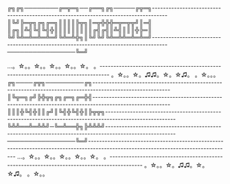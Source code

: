 ╔╗╔╗────────╔═╦═╗──╔══╗╔╗─────╔╦═╗-----------------------------------------------------------------------------------
║╚╝╠═╦╗╔╗╔═╗║║║║╠╦╗║═╦╬╬╬═╦═╦╦╝║═╣
║╔╗║╩╣╚╣╚╣╬║║║║║║║║║╔╣╔╣║╩╣║║║╬╠═║
╚╝╚╩═╩═╩═╩═╝╚╩═╩╬╗║╚╝╚╝╚╩═╩╩═╩═╩═╝-----------------------------------------------------------------------------------
────────────────╚═╝

...。☆。。☆。。☆。。☆。。☆。 。---------------------------------------------------------------------------------
。☆。。☆。♫♫。☆。☆♫。 。☆。。。
╔╗────╔╦╗─────────╔╗----------------------------------------------------------------------------------------------------------
║╚╦═╗╔╝╠╬╦╗╔╗╔═╗╔═╬╣----------------------------------------------------------------------------------------------------------
║║║╬╚╣╬║║╔╝║╚╣╬╚╣╬║╠╦╦╗-------------------------------------------------------------------------------------------------------
╚╩╩══╩═╩╩╝─╚═╩══╬╗╠╩╩╩╝-------------------------------------------------------------------------------------------------------
────────────────╚═╝----------------------------------------------------------------------------------------------------------------------------------
...。☆。。☆。。☆。。☆。。☆。 。------------------------------------------------------------------------------------------
。☆。。☆。♫♫。☆。☆♫。 。☆。。
